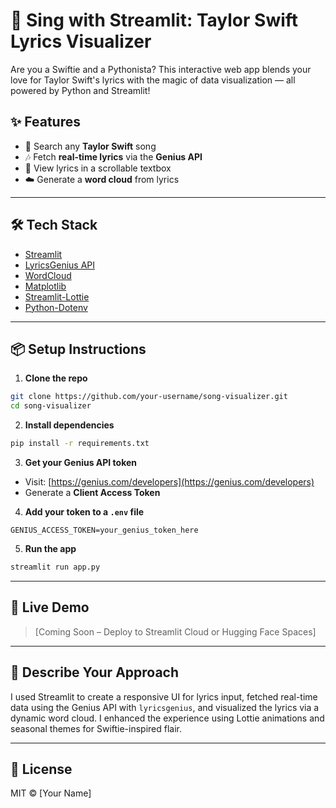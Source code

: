
# 🎤 Sing with Streamlit: Taylor Swift Lyrics Visualizer

Are you a Swiftie and a Pythonista? This interactive web app blends your love for Taylor Swift's lyrics with the magic of data visualization — all powered by Python and Streamlit!

## ✨ Features

- 🔎 Search any **Taylor Swift** song
- 🎶 Fetch **real-time lyrics** via the **Genius API**
- 📜 View lyrics in a scrollable textbox
- ☁️ Generate a **word cloud** from lyrics

---

## 🛠 Tech Stack

- [Streamlit](https://streamlit.io/)
- [LyricsGenius API](https://genius.com/developers)
- [WordCloud](https://github.com/amueller/word_cloud)
- [Matplotlib](https://matplotlib.org/)
- [Streamlit-Lottie](https://github.com/andfanilo/streamlit-lottie)
- [Python-Dotenv](https://pypi.org/project/python-dotenv/)

---

## 📦 Setup Instructions

1. **Clone the repo**

```bash
git clone https://github.com/your-username/song-visualizer.git
cd song-visualizer
````

2. **Install dependencies**

```bash
pip install -r requirements.txt
```

3. **Get your Genius API token**

* Visit: [https://genius.com/developers](https://genius.com/developers)
* Generate a **Client Access Token**

4. **Add your token to a `.env` file**

```
GENIUS_ACCESS_TOKEN=your_genius_token_here
```

5. **Run the app**

```bash
streamlit run app.py
```

---

## 🚀 Live Demo

> \[Coming Soon – Deploy to Streamlit Cloud or Hugging Face Spaces]



---

## 🧠 Describe Your Approach

I used Streamlit to create a responsive UI for lyrics input, fetched real-time data using the Genius API with `lyricsgenius`, and visualized the lyrics via a dynamic word cloud. I enhanced the experience using Lottie animations and seasonal themes for Swiftie-inspired flair.

---

## 📄 License

MIT © \[Your Name]

